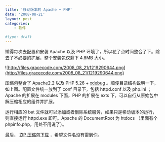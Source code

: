 ```yaml
---
title: '移动版本的 Apache + PHP'
date: '2008-08-21'
layout: post
categories:
    - 软件

#type: draft
---
```


懒得每次去配置和安装 Apache 以及 PHP 环境了，所以花了点时间整合了下。除去了不必要的扩展，整个安装包仅剩下 4.8MB 大小。

![http://files.gracecode.com/2008_08_21/1219290644.png](http://files.gracecode.com/2008_08_21/1219290644.png)

压缩包整合了 Apache2.2 以及 PHP 5.26 +  [xdebug](http://www.xdebug.com/) 。顺便目录结构说明一下，如上图。配置文件统一放到了 conf 目录下，包括 httpd.conf 以及 php.ini ；Apache 的扩展在 modules 下面，PHP 的扩展在 exts 下，可以自行从原始包中解压缩相应的组件并扩展。

运行相应的 bat 文件就可以添加或者删除系统服务，如果只是移动版本的运行，则直接运行 httpd.exe 即可。Apache 的 DocumentRoot 为 htdocs （里面有个 phpinfo.php，用处不用说了）。

最后， [ZIP 压缩包下载](http://gracecode.googlecode.com/files/Tauren-20090408-win32.7z) ，希望文件名没有雷到你。
